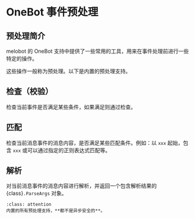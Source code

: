 # OneBot 事件预处理

## 预处理简介

melobot 的 OneBot 支持中提供了一些常用的工具，用来在事件处理前进行一些特定的操作。

这些操作一般称为预处理。以下是内置的预处理支持。

## 检查（校验）

检查当前事件是否满足某些条件，如果满足则通过检查。

## 匹配

检查当前消息事件的消息内容，是否满足某些匹配条件。例如：以 `xxx` 起始，包含 `xxx` 或可以通过指定的正则表达式匹配等。

## 解析

对当前消息事件的消息内容进行解析，并返回一个包含解析结果的 {class}`.ParseArgs` 对象。

```{admonition} 重要提示
:class: attention
内置的所有预处理支持，**都不是异步安全的**。
```
